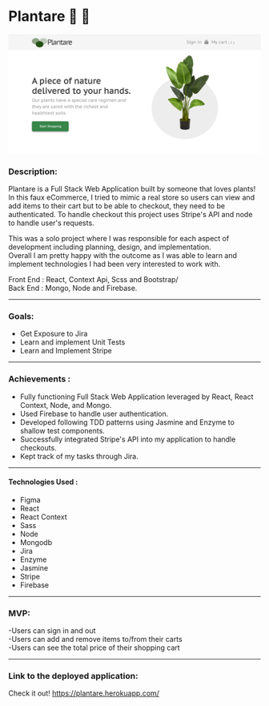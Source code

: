# Plantare  :herb: :herb:

![img](plantare.png)

### Description:


Plantare is a Full Stack Web Application built by someone that loves plants! In this faux eCommerce, I tried to mimic a real store so users can view and add items to their cart but to be able to checkout, they need to be authenticated. 
To handle checkout this project uses Stripe's API and node to handle user's requests. 

This was a solo project where I was responsible for each aspect of development including planning, design, and implementation. <br>
Overall I am pretty happy with the outcome as I was able to learn and implement technologies I had been very interested to work with. <br>


Front End : React, Context Api, Scss and Bootstrap/ <br>
Back End : Mongo, Node and Firebase. <br>

---------------------------------------------

### Goals:

* Get Exposure to Jira  <br>
* Learn and implement Unit Tests  <br>
* Learn and Implement Stripe <br>

---------------------------------------------

### Achievements : 
* Fully functioning Full Stack Web Application leveraged by React, React Context, Node, and  Mongo.
* Used Firebase to handle user authentication.
* Developed following TDD patterns using Jasmine and Enzyme to shallow test components.
* Successfully integrated Stripe's API into my application to handle checkouts.
* Kept track of my tasks through Jira. 


---------------------------------------------

#### Technologies Used : <br>
* Figma <br>
* React <br>
* React Context <br>
* Sass <br>
* Node <br>
* Mongodb <br>
* Jira <br>
* Enzyme <br>
* Jasmine <br>
* Stripe <br>
* Firebase <br>

---------------------------------------------

### MVP:

-Users can sign in and out <br>
-Users can add and remove items to/from their carts  <br>
-Users can see the total price of their shopping cart  <br>

---------------------------------------------

### Link to the deployed application:

Check it out!
https://plantare.herokuapp.com/

